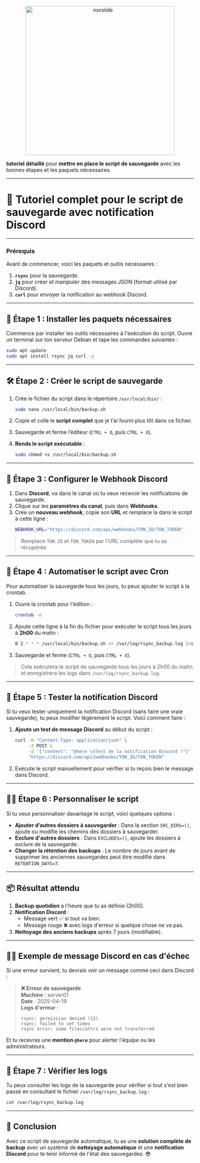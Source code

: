 <p align="center"><img src="https://wiki.debian.org/FrontPage?action=AttachFile&do=get&target=11-bullseye-wiki-banner-04.png" width="400" alt="norsiide"></p>

**tutoriel détaillé** pour **mettre en place le script de sauvegarde** avec les bonnes étapes et les paquets nécessaires.

---

# 📜 **Tutoriel complet pour le script de sauvegarde avec notification Discord**

---

### Prérequis

Avant de commencer, voici les paquets et outils nécessaires :

1. **`rsync`** pour la sauvegarde.
2. **`jq`** pour créer et manipuler des messages JSON (format utilisé par Discord).
3. **`curl`** pour envoyer la notification au webhook Discord.

---

## 🔧 **Étape 1 : Installer les paquets nécessaires**

Commence par installer les outils nécessaires à l'exécution du script. Ouvre un terminal sur ton serveur Debian et tape les commandes suivantes :

```bash
sudo apt update
sudo apt install rsync jq curl -y
```

---

## 🛠️ **Étape 2 : Créer le script de sauvegarde**

1. Crée le fichier du script dans le répertoire `/usr/local/bin/` :
   ```bash
   sudo nano /usr/local/bin/backup.sh
   ```

2. Copie et colle le **script complet** que je t’ai fourni plus tôt dans ce fichier.

3. Sauvegarde et ferme l’éditeur (`CTRL + O`, puis `CTRL + X`).

4. **Rends le script exécutable** :
   ```bash
   sudo chmod +x /usr/local/bin/backup.sh
   ```

---

## 📝 **Étape 3 : Configurer le Webhook Discord**

1. Dans **Discord**, va dans le canal où tu veux recevoir les notifications de sauvegarde.
2. Clique sur les **paramètres du canal**, puis dans **Webhooks**.
3. Crée un **nouveau webhook**, copie son **URL** et remplace la dans le script à cette ligne :
   ```bash
   WEBHOOK_URL="https://discord.com/api/webhooks/TON_ID/TON_TOKEN"
   ```

> Remplace `TON_ID` et `TON_TOKEN` par l'URL complète que tu as récupérée.

---

## 📅 **Étape 4 : Automatiser le script avec Cron**

Pour automatiser la sauvegarde tous les jours, tu peux ajouter le script à la crontab.

1. Ouvre la crontab pour l'édition :
   ```bash
   crontab -e
   ```

2. Ajoute cette ligne à la fin du fichier pour exécuter le script tous les jours à **2h00** du matin :
   ```bash
   0 2 * * * /usr/local/bin/backup.sh >> /var/log/rsync_backup.log 2>&1
   ```

3. Sauvegarde et ferme (`CTRL + O`, puis `CTRL + X`).

> Cela exécutera le script de sauvegarde tous les jours à 2h00 du matin et enregistrera les logs dans `/var/log/rsync_backup.log`.

---

## 📑 **Étape 5 : Tester la notification Discord**

Si tu veux tester uniquement la notification Discord (sans faire une vraie sauvegarde), tu peux modifier légèrement le script. Voici comment faire :

1. **Ajoute un test de message Discord** au début du script :
   ```bash
   curl -H "Content-Type: application/json" \
        -X POST \
        -d '{"content": "@here \nTest de la notification Discord !"}' \
        "https://discord.com/api/webhooks/TON_ID/TON_TOKEN"
   ```

2. Exécute le script manuellement pour vérifier si tu reçois bien le message dans Discord.

---

## 🧑‍💻 **Étape 6 : Personnaliser le script**

Si tu veux personnaliser davantage le script, voici quelques options :

- **Ajouter d’autres dossiers à sauvegarder** : Dans la section `SRC_DIRS=()`, ajoute ou modifie les chemins des dossiers à sauvegarder.
- **Exclure d'autres dossiers** : Dans `EXCLUDES=()`, ajoute les dossiers à exclure de la sauvegarde.
- **Changer la rétention des backups** : Le nombre de jours avant de supprimer les anciennes sauvegardes peut être modifié dans `RETENTION_DAYS=7`.

---

## 📦 **Résultat attendu**

1. **Backup quotidien** à l'heure que tu as définie (2h00).
2. **Notification Discord** :
   - Message vert ✅ si tout va bien.
   - Message rouge ❌ avec logs d'erreur si quelque chose ne va pas.
3. **Nettoyage des anciens backups** après 7 jours (modifiable).

---

## 🧑‍💻 **Exemple de message Discord en cas d'échec**

Si une erreur survient, tu devrais voir un message comme ceci dans Discord :

> **❌ Erreur de sauvegarde**  
> **Machine** : server01  
> **Date** : 2025-04-19  
> **Logs d'erreur** :  
> ```
> rsync: permission denied (13)
> rsync: failed to set times
> rsync error: some files/attrs were not transferred
> ```

Et tu recevras une **mention `@here`** pour alerter l'équipe ou les administrateurs.

---

## 📝 **Étape 7 : Vérifier les logs**

Tu peux consulter les logs de la sauvegarde pour vérifier si tout s'est bien passé en consultant le fichier `/var/log/rsync_backup.log` :

```bash
cat /var/log/rsync_backup.log
```

---

## 🎯 **Conclusion**

Avec ce script de sauvegarde automatique, tu as une **solution complète de backup** avec un système de **nettoyage automatique** et une **notification Discord** pour te tenir informé de l'état des sauvegardes. 😎
